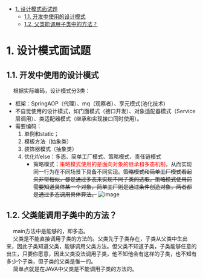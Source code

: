 

<!-- TOC -->

- [1. 设计模式面试题](#1-设计模式面试题)
    - [1.1. 开发中使用的设计模式](#11-开发中使用的设计模式)
    - [1.2. 父类能调用子类中的方法？](#12-父类能调用子类中的方法)

<!-- /TOC -->

# 1. 设计模式面试题
## 1.1. 开发中使用的设计模式

<!-- 

https://mp.weixin.qq.com/s/LD7WHJ-OHmU81G3xgL5u5g

-->

&emsp; 根据实际编码，设计模式分3类：  
* 框架：SpringAOP（代理）、mq（观察者）、享元模式(池化技术)  
* 不自觉使用的设计模式，如门面模式（接口开发）、对象适配器模式（Service层调用）、类适配器模式（继承和实现接口同时使用）。  
* 需要编码：  
    1. 单例和static；  
    2. 模板方法（抽象类）  
    3. 装饰器模式（抽象类）  
    4. 优化if/else：多态、简单工厂模式、策略模式、责任链模式
        * 策略模式：<font color = "red">策略模式使用的是面向对象的继承和多态机制</font>，从而实现同一行为在不同场景下具备不同实现。~~策略模式和简单工厂模式看起来非常相似，都是通过多态来实现不同子类的选取。策略模式使用前需要知道具体某一个对象，简单工厂则是通过条件创造对象，两者都是通过多态调用具体算法。~~ 
        ![image](http://182.92.69.8:8081/img/java/design/design-14.png)    

## 1.2. 父类能调用子类中的方法？  
&emsp; main方法中是能够的，即多态。  
&emsp; 父类是不能直接调用子类的方法的。父类先于子类存在，子类从父类中生出来，因此子类知道父类，能够调用父类方法。但父类不知道子类，子类能够任意的出生，只要你愿意，因此父类没法调用子类，他不知他会有这样的子类，也不知有多少个子类，但子类的父类是惟一的。  
&emsp; 简单点就是在JAVA中父类是不能调用子类的方法的。  


